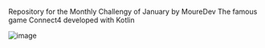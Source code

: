 Repository for the Monthly Challengy of January by MoureDev
The famous game Connect4 developed with Kotlin

![image](https://user-images.githubusercontent.com/56835908/152193532-7f875744-0a03-4e03-8827-976f6378d405.png)
